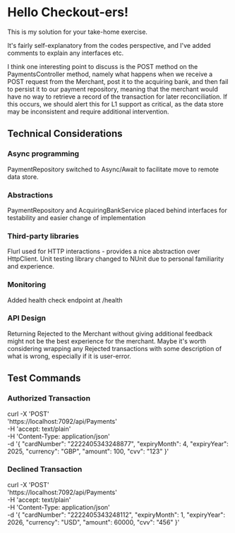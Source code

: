 # Hello Checkout-ers!

This is my solution for your take-home exercise.

It's fairly self-explanatory from the codes perspective, and I've added comments to explain any interfaces etc.

I think one interesting point to discuss is the POST method on the PaymentsController method, namely what happens when we receive a POST request from the Merchant, post it to the acquiring bank, and then fail to persist it to our payment repository, meaning that the merchant would have no way to retrieve a record of the transaction for later reconciliation. If this occurs, we should alert this for L1 support as critical, as the data store may be inconsistent and require additional intervention.

## Technical Considerations

### Async programming

PaymentRepository switched to Async/Await to facilitate move to remote data store.

### Abstractions

PaymentRepository and AcquiringBankService placed behind interfaces for testability and easier change of implementation

### Third-party libraries

Flurl used for HTTP interactions - provides a nice abstraction over HttpClient. Unit testing library changed to NUnit due to personal familiarity and experience.

### Monitoring

Added health check endpoint at /health

### API Design

Returning Rejected to the Merchant without giving additional feedback might not be the best experience for the merchant. Maybe it's worth considering wrapping any Rejected transactions with some description of what is wrong, especially if it is user-error.

## Test Commands

### Authorized Transaction

curl -X 'POST' \
  'https://localhost:7092/api/Payments' \
  -H 'accept: text/plain' \
  -H 'Content-Type: application/json' \
  -d '{
  "cardNumber": "2222405343248877",
  "expiryMonth": 4,
  "expiryYear": 2025,
  "currency": "GBP",
  "amount": 100,
  "cvv": "123"
}'

### Declined Transaction

curl -X 'POST' \
  'https://localhost:7092/api/Payments' \
  -H 'accept: text/plain' \
  -H 'Content-Type: application/json' \
  -d '{
  "cardNumber": "2222405343248112",
  "expiryMonth": 1,
  "expiryYear": 2026,
  "currency": "USD",
  "amount": 60000,
  "cvv": "456"
}'
